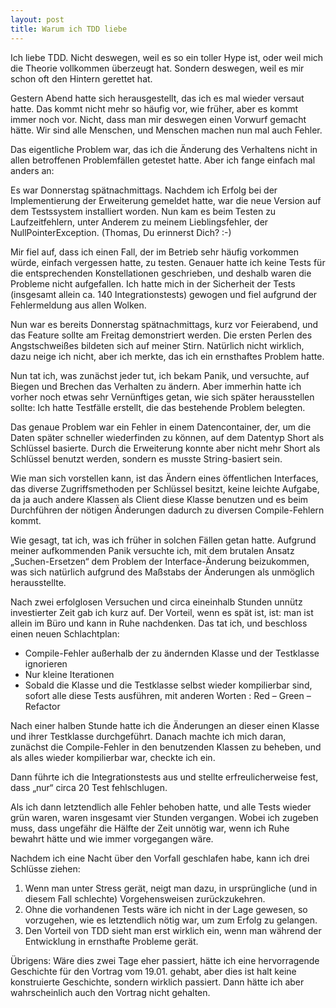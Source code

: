```yaml
---
layout: post
title: Warum ich TDD liebe
---
```


Ich liebe TDD. Nicht deswegen, weil es so ein toller Hype ist, oder weil mich die Theorie vollkommen überzeugt hat. Sondern deswegen, weil es mir schon oft den Hintern gerettet hat.

Gestern Abend hatte sich herausgestellt, das ich es mal wieder versaut hatte. Das kommt nicht mehr so häufig vor, wie früher, aber es kommt immer noch vor. Nicht, dass man mir deswegen einen Vorwurf gemacht hätte. Wir sind alle Menschen, und Menschen machen nun mal auch Fehler.

Das eigentliche Problem war, das ich die Änderung des Verhaltens nicht in allen betroffenen Problemfällen getestet hatte. Aber ich fange einfach mal anders an:

Es war Donnerstag spätnachmittags. Nachdem ich Erfolg bei der Implementierung der Erweiterung gemeldet hatte, war die neue Version auf dem Testssystem installiert worden. Nun kam es beim Testen zu Laufzeitfehlern, unter Anderem zu meinem Lieblingsfehler, der NullPointerException. (Thomas, Du erinnerst Dich? :-)

Mir fiel auf, dass ich einen Fall, der im Betrieb sehr häufig vorkommen würde, einfach vergessen hatte, zu testen. Genauer hatte ich keine Tests für die entsprechenden Konstellationen geschrieben, und deshalb waren die Probleme nicht aufgefallen. Ich hatte mich in der Sicherheit der Tests (insgesamt allein ca. 140 Integrationstests) gewogen und fiel aufgrund der Fehlermeldung aus allen Wolken.

Nun war es bereits Donnerstag spätnachmittags, kurz vor Feierabend, und das Feature sollte am Freitag demonstriert werden. Die ersten Perlen des Angstschweißes bildeten sich auf meiner Stirn. Natürlich nicht wirklich, dazu neige ich nicht, aber ich merkte, das ich ein ernsthaftes Problem hatte.

Nun tat ich, was zunächst jeder tut, ich bekam Panik, und versuchte, auf Biegen und Brechen das Verhalten zu ändern. Aber immerhin hatte ich vorher noch etwas sehr Vernünftiges getan, wie sich später herausstellen sollte: Ich hatte Testfälle erstellt, die das bestehende Problem belegten.

Das genaue Problem war ein Fehler in einem Datencontainer, der, um die Daten später schneller wiederfinden zu können, auf dem Datentyp Short als Schlüssel basierte. Durch die Erweiterung konnte aber nicht mehr Short als Schlüssel benutzt werden, sondern es musste String-basiert sein.

Wie man sich vorstellen kann, ist das Ändern eines öffentlichen Interfaces, das diverse Zugriffsmethoden per Schlüssel besitzt, keine leichte Aufgabe, da ja auch andere Klassen als Client diese Klasse benutzen und es beim Durchführen der nötigen Änderungen dadurch zu diversen Compile-Fehlern kommt.

Wie gesagt, tat ich, was ich früher in solchen Fällen getan hatte. Aufgrund meiner aufkommenden Panik versuchte ich, mit dem brutalen Ansatz „Suchen-Ersetzen“ dem Problem der Interface-Änderung beizukommen, was sich natürlich aufgrund des Maßstabs der Änderungen als unmöglich herausstellte.

Nach zwei erfolglosen Versuchen und circa eineinhalb Stunden unnütz investierter Zeit gab ich kurz auf. Der Vorteil, wenn es spät ist, ist: man ist allein im Büro und kann in Ruhe nachdenken. Das tat ich, und beschloss einen neuen Schlachtplan:

* Compile-Fehler außerhalb der zu ändernden Klasse und der Testklasse ignorieren
* Nur kleine Iterationen
* Sobald die Klasse und die Testklasse selbst wieder kompilierbar sind, sofort alle diese Tests ausführen, mit anderen Worten : Red – Green – Refactor

Nach einer halben Stunde hatte ich die Änderungen an dieser einen Klasse und ihrer Testklasse durchgeführt. Danach machte ich mich daran, zunächst die Compile-Fehler in den benutzenden Klassen zu beheben, und als alles wieder kompilierbar war, checkte ich ein.

Dann führte ich die Integrationstests aus und stellte erfreulicherweise fest, dass „nur“ circa 20 Test fehlschlugen.

Als ich dann letztendlich alle Fehler behoben hatte, und alle Tests wieder grün waren, waren insgesamt vier Stunden vergangen. Wobei ich zugeben muss, dass ungefähr die Hälfte der Zeit unnötig war, wenn ich Ruhe bewahrt hätte und wie immer vorgegangen wäre.

Nachdem ich eine Nacht über den Vorfall geschlafen habe, kann ich drei Schlüsse ziehen:

1. Wenn man unter Stress gerät, neigt man dazu, in ursprüngliche (und in diesem Fall schlechte) Vorgehensweisen zurückzukehren.
1. Ohne die vorhandenen Tests wäre ich nicht in der Lage gewesen, so vorzugehen, wie es letztendlich nötig war, um zum Erfolg zu gelangen.
1. Den Vorteil von TDD sieht man erst wirklich ein, wenn man während der Entwicklung in ernsthafte Probleme gerät.

Übrigens: Wäre dies zwei Tage eher passiert, hätte ich eine hervorragende Geschichte für den Vortrag vom 19.01. gehabt, aber dies ist halt keine konstruierte Geschichte, sondern wirklich passiert. Dann hätte ich aber wahrscheinlich auch den Vortrag nicht gehalten.
